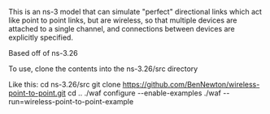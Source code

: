 This is an ns-3 model that can simulate "perfect" directional links which act 
like point to point links, but are wireless, so that multiple devices are 
attached to a single channel, and connections between devices are explicitly 
specified.  

Based off of ns-3.26 

To use, clone the contents into the ns-3.26/src directory

Like this:
cd ns-3.26/src
git clone https://github.com/BenNewton/wireless-point-to-point.git
cd ..
./waf configure --enable-examples
./waf --run=wireless-point-to-point-example


